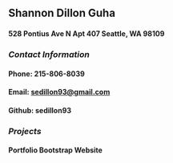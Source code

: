 ## Shannon Dillon Guha
#### 528 Pontius Ave N Apt 407 Seattle, WA 98109

### _Contact Information_
#### Phone: 215-806-8039
#### Email: sedillon93@gmail.com
#### Github: sedillon93

### _Projects_
#### **Portfolio Bootstrap Website**
